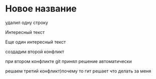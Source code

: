 # Новое название

удалил одну строку

Интересный текст

Еще один интересный текст

создадим второй конфликт

при втором конфликте git принял решение автоматически

решаем третий конфликт)почему то гит решает что делать за меня
